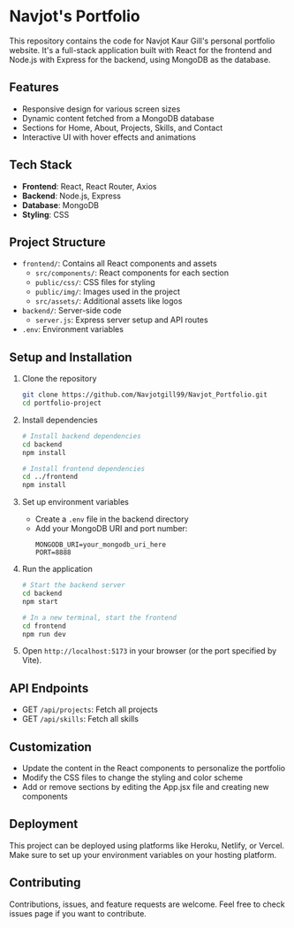 # Navjot's Portfolio

This repository contains the code for Navjot Kaur Gill's personal portfolio website. It's a full-stack application built with React for the frontend and Node.js with Express for the backend, using MongoDB as the database.

## Features

- Responsive design for various screen sizes
- Dynamic content fetched from a MongoDB database
- Sections for Home, About, Projects, Skills, and Contact
- Interactive UI with hover effects and animations

## Tech Stack

- **Frontend**: React, React Router, Axios
- **Backend**: Node.js, Express
- **Database**: MongoDB
- **Styling**: CSS

## Project Structure

- `frontend/`: Contains all React components and assets
  - `src/components/`: React components for each section
  - `public/css/`: CSS files for styling
  - `public/img/`: Images used in the project
  - `src/assets/`: Additional assets like logos
- `backend/`: Server-side code
  - `server.js`: Express server setup and API routes
- `.env`: Environment variables

## Setup and Installation

1. Clone the repository
   ```bash
   git clone https://github.com/Navjotgill99/Navjot_Portfolio.git
   cd portfolio-project
   ```

2. Install dependencies
   ```bash
   # Install backend dependencies
   cd backend
   npm install

   # Install frontend dependencies
   cd ../frontend
   npm install
   ```

3. Set up environment variables
   - Create a `.env` file in the backend directory
   - Add your MongoDB URI and port number:
     ```plaintext
     MONGODB_URI=your_mongodb_uri_here
     PORT=8888
     ```

4. Run the application
   ```bash
   # Start the backend server
   cd backend
   npm start

   # In a new terminal, start the frontend
   cd frontend
   npm run dev
   ```

5. Open `http://localhost:5173` in your browser (or the port specified by Vite).

## API Endpoints

- GET `/api/projects`: Fetch all projects
- GET `/api/skills`: Fetch all skills


## Customization
- Update the content in the React components to personalize the portfolio
- Modify the CSS files to change the styling and color scheme
- Add or remove sections by editing the App.jsx file and creating new components

## Deployment
This project can be deployed using platforms like Heroku, Netlify, or Vercel. Make sure to set up your environment variables on your hosting platform.

## Contributing
Contributions, issues, and feature requests are welcome. Feel free to check issues page if you want to contribute.
